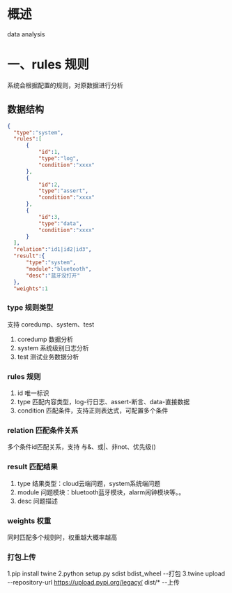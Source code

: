 # 概述
data analysis

# 一、rules 规则
系统会根据配置的规则，对原数据进行分析

## 数据结构
```json
{
  "type":"system",
  "rules":[
      {
          "id":1,
          "type":"log",
          "condition":"xxxx" 
      },
      {
          "id":2,
          "type":"assert",
          "condition":"xxxx" 
      },
      {
          "id":3,
          "type":"data",
          "condition":"xxxx"
      }
  ],
  "relation":"id1|id2|id3",
  "result":{ 
      "type":"system",
      "module":"bluetooth",
      "desc":"蓝牙没打开"
  },
  "weights":1
```

### type 规则类型
支持 coredump、system、test
1. coredump 数据分析
2. system 系统级别日志分析
3. test 测试业务数据分析
### rules 规则 
1. id 唯一标识
2. type 匹配内容类型，log-行日志、assert-断言、data-直接数据
3. condition 匹配条件，支持正则表达式，可配置多个条件
### relation 匹配条件关系
多个条件id匹配关系，支持 与&、或|、非not、优先级()
### result 匹配结果
1. type 结果类型：cloud云端问题，system系统端问题
2. module 问题模块：bluetooth蓝牙模块，alarm闹钟模块等。。
3. desc 问题描述

### weights 权重
同时匹配多个规则时，权重越大概率越高

### 打包上传
1.pip install twine 
2.python setup.py sdist bdist_wheel  --打包
3.twine upload --repository-url https://upload.pypi.org/legacy/ dist/*   --上传 